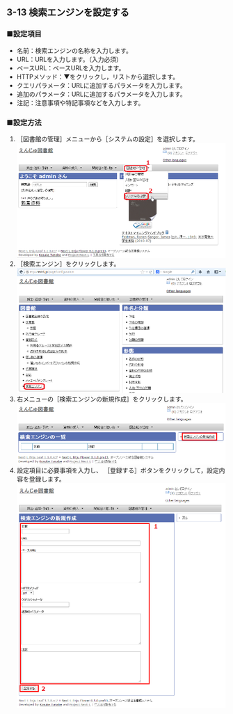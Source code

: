3-13 検索エンジンを設定する
---------------------------

### ■設定項目

* 名前：検索エンジンの名称を入力します。
* URL：URLを入力します。（入力必須）
* ベースURL：ベースURLを入力します。
* HTTPメソッド：▼をクリックし，リストから選択します。
* クエリパラメータ：URLに追加するパラメータを入力します。
* 追加のパラメータ：URLに追加するパラメータを入力します。
* 注記：注意事項や特記事項などを入力します。

### ■設定方法

1. ［図書館の管理］メニューから［システムの設定］を選択します。  
   ![システムの設定](assets/images/image_system_setup.png)
2. ［検索エンジン］をクリックします。  
   ![検索エンジンの設定](assets/images/image_initial_044_0.png)
3. 右メニューの［検索エンジンの新規作成］をクリックします。
   ![検索エンジンの設定](assets/images/image_search_engine_create.png)
4. 設定項目に必要事項を入力し、
   ［登録する］ボタンをクリックして，設定内容を登録します。
   ![検索エンジンの設定](assets/images/image_search_engine_input.png)

